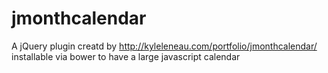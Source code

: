 jmonthcalendar
==============

A jQuery plugin creatd by http://kyleleneau.com/portfolio/jmonthcalendar/ installable via bower to have a large javascript calendar
